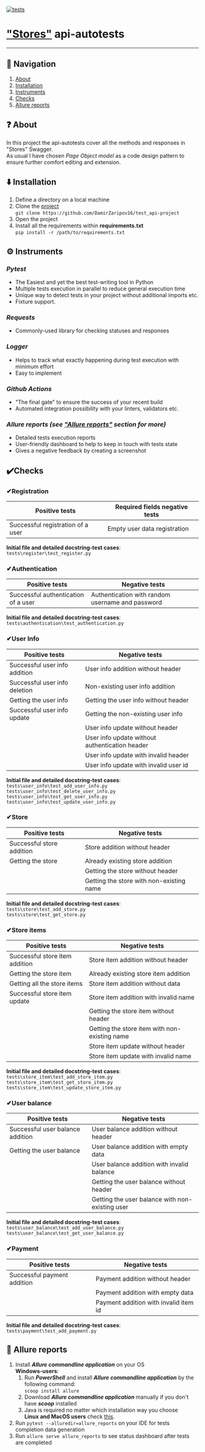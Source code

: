 [![tests](https://github.com/DamirZaripov16/test_api-project/actions/workflows/tests.yml/badge.svg)](https://github.com/DamirZaripov16/test_api-project/actions/workflows/tests.yml)
# ["Stores"](https://app.swaggerhub.com/apis/berpress/flask-rest-api/1.0.0) api-autotests️
***
## 🧭 Navigation

1. [About](#about)<br>
2. [Installation](#installation)<br>
3. [Instruments](#instruments)<br>
4. [Checks](#checks)<br>
5. [Allure reports](#allure-reports)
## ❓ About
In this project the api-autotests cover all the methods and responses in "Stores" Swagger.<br>
As usual I have chosen _Page Object model_ as a code design pattern to ensure further comfort editing and extension.
## ⬇️ Installation
1. Define a directory on a local machine
2. Clone the [project](https://github.com/DamirZaripov16/test_api-project) <br>
   ```git clone https://github.com/DamirZaripov16/test_api-project```
3. Open the project
4. Install all the requirements within **requirements.txt** <br>
   ```pip install -r /path/to/requirements.txt```
## ⚙️ Instruments
### _**Pytest**_
* The Easiest and yet the best test-writing tool in Python
* Multiple tests execution in parallel to reduce general execution time
* Unique way to detect tests in your project without additional imports etc.
* Fixture support.<br>
### _**Requests**_
* Commonly-used library for checking statuses and responses
### _**Logger**_
* Helps to track what exactly happening during test execution with minimum effort
* Easy to implement
### _**Github Actions**_
* "The final gate" to ensure the success of your recent build<br>
* Automated integration possibility with your linters, validators etc.<br>
### _**Allure reports (see ["Allure reports"](https://github.com/DamirZaripov16/test_ui-project#allure-reports) section for more)**_
* Detailed tests execution reports
* User-friendly dashboard to help to keep in touch with tests state<br>
* Gives a negative feedback by creating a screenshot<br>
## ✔️Checks
### ✔**Registration**
|Positive tests |Required fields negative tests|
| --- | --- |
|Successful registration of a user|Empty user data registration|

**Initial file and detailed docstring-test cases**: ```tests\register\test_register.py```
### ✔**Authentication**
|Positive tests| Negative tests|
| --- | --- |
|Successful authentication of a user|Authentication with random username and password|

**Initial file and detailed docstring-test cases**: ```tests\authentication\test_authentication.py```
### ✔**User Info**
|Positive tests|Negative tests|
| --- | --- |
|Successful user info addition |User info addition without header|
|Successful user info deletion|Non-existing user info addition|
|Getting the user info |Getting the user info without header|
|Successful user info update |Getting the non-existing user info|
| |User info update without header|
| |User info update without authentication header|
| |User info update with invalid header|
| |User info update with invalid user id|


**Initial file and detailed docstring-test cases**:<br> 
```tests\user_info\test_add_user_info.py```<br>
```tests\user_info\test_delete_user_info.py```<br>
```tests\user_info\test_get_user_info.py```<br>
```tests\user_info\test_update_user_info.py```
### ✔**Store**
|Positive tests|Negative tests|
| --- | --- |
|Successful store addition|Store addition without header|
|Getting the store|Already existing store addition|
| |Getting the store without header|
| |Getting the store with non-existing name|

**Initial file and detailed docstring-test cases**:<br> 
```tests\store\test_add_store.py```<br>
```tests\store\test_get_store.py```
### ✔**Store items**
|Positive tests|Negative tests|
| --- | --- |
|Successful store item addition|Store item addition without header|
|Getting the store item|Already existing store item addition|
|Getting all the store items |Store item addition without data|
|Successful store item update |Store item addition with invalid name|
| |Getting the store item without header|
| |Getting the store item with non-existing name|
| |Store item update without header|
| |Store item update with invalid name|

**Initial file and detailed docstring-test cases**:<br> 
```tests\store_item\test_add_store_item.py```<br>
```tests\store_item\test_get_store_item.py```<br>
```tests\store_item\test_update_store_item.py```
### ✔**User balance**
|Positive tests|Negative tests|
| --- | --- |
|Successful user balance addition|User balance addition without header|
|Getting the user balance|User balance addition with empty data|
| |User balance addition with invalid balance|
| |Getting the user balance without header|
| |Getting the user balance with non-existing user|

**Initial file and detailed docstring-test cases**:<br>
```tests\user_balance\test_add_user_balance.py```<br>
```tests\user_balance\test_get_user_balance.py```
### ✔**Payment**
|Positive tests|Negative tests|
| --- | --- |
|Successful payment addition|Payment addition without header|
| |Payment addition with empty data|
| |Payment addition with invalid item id|

**Initial file and detailed docstring-test cases**: ```tests\payment\test_add_payment.py```
##  📄 **Allure reports**
1) Install _**Allure commandline application**_ on your OS<br>
**Windows-users**:
   1) Run _**PowerShell**_ and install _**Allure commandline application**_ by the following command:
   <br>```scoop install allure```<br>
   2) Download _**Allure commandline application**_ manually if you don't have **_scoop_** installed<br>
   3) Java is required no matter which installation way you choose<br>
**Linux and MacOS users** check [this](https://docs.qameta.io/allure/#_installing_a_commandline).
2) Run ```pytest --alluredir=allure_reports``` on your IDE for tests completion data generation
3) Run ```allure serve allure_reports``` to see status dashboard after tests are completed
